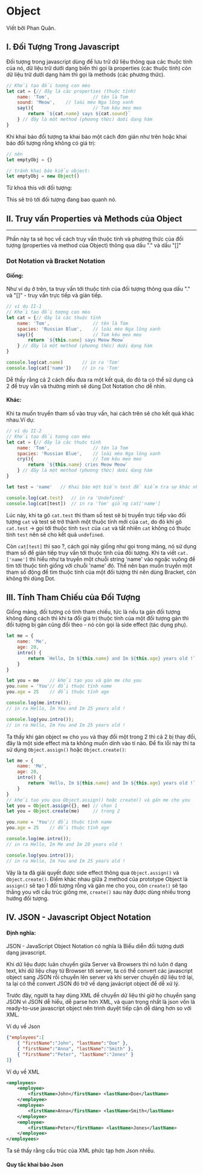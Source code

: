 # Object

Viết bởi Phan Quân.

## I. Đối Tượng Trong Javascript

Đối tượng trong javascript dùng để lưu trữ dữ liệu thông qua các thuộc tính của nó, dữ liệu trữ dưới dạng biến thì gọi là properties (các thuộc tính) còn dữ liệu trữ dưới dạng hàm thì gọi là methods (các phương thức).

```javascript
// Khởi tạo đối tượng con mèo
let cat = {// đây là các properties (thuộc tính)
    name: 'Tom',                // tên là Tom    
    sound: 'Meow',    // loài mèo Nga lông xanh
    say(){                      // Tom kêu meo meo
        return `${cat.name} says ${cat.sound}`
    } // đây là một method (phương thức) dưới dạng hàm
}
```
Khi khai báo đối tượng ta khai báo một cách đơn giản như trên hoặc khai báo đối tượng rỗng không có giá trị:

```javascript
// nên
let emptyObj = {}

// tránh khai báo kiểu object:
let emptyObj = new Object()
```
Từ khoá this với đối tượng:

This sẽ trỏ tới đối tượng đang bao quanh nó.

## II. Truy vấn Properties và Methods của Object
***************
Phần này ta sẽ học về cách truy vấn thuộc tính và phương thức của đối tượng (properties và method của Object) thông qua dấu "." và dấu "[]"

### Dot Notation và Bracket Notation

#### Giống: 

Như ví dụ ở trên, ta truy vấn tới thuộc tính của đối tượng thông qua dấu "." và "[]" - truy vấn trực tiếp và gián tiếp.

```javascript
// ví dụ II-1
// Khởi tạo đối tượng con mèo
let cat = {// đây là các thuộc tính
    name: 'Tom',                // tên là Tom    
    spacies: 'Russian Blue',    // loài mèo Nga lông xanh
    say(){                      // Tom kêu meo meo
        return `${this.name} says Meow Meow`
    } // đây là một method (phương thức) dưới dạng hàm
}

console.log(cat.name)       // in ra 'Tom'
console.log(cat['name'])    // in ra 'Tom'
```
Dễ thấy rằng cả 2 cách đều đưa ra một kết quả, do đó ta có thể sử dụng cả 2 để truy vẫn và thường mình sẽ dùng Dot Notation cho dễ nhìn.

#### Khác: 

Khi ta muốn truyền tham số vào truy vấn, hai cách trên sẽ cho kết quả khác nhau.Ví dụ:
```javascript
// ví dụ II-2
// Khởi tạo đối tượng con mèo
let cat = {// đây là các thuộc tính
    name: 'Tom',                // tên là Tom    
    spacies: 'Russian Blue',    // loài mèo Nga lông xanh
    cry(){                      // Tom kêu meo meo
        return `${this.name} cries Meow Meow`
    } // đây là một method (phương thức) dưới dạng hàm
}

let test = 'name'   // Khai báo một biến test để kiểm tra sự khác nhau:

console.log(cat.test)   // in ra 'Undefined'
console.log(cat[test])  // in ra 'Tom' giống cat['name']
```

Lúc này, khi ta gõ `cat.test` thì tham số test sẽ bị truyền trực tiếp vào đối tượng `cat` và test sẽ trở thành một thuộc tính mới của `cat`, do đó khi gõ `cat.test` -> gọi tới thuộc tính `test` của `cat` và tất nhiên `cat` không có thuộc tính `test` nên sẽ cho kết quả `undefined`.

Còn `cat[test]` thì sao ?, cách gọi này giống như gọi trong mảng, nó sử dụng tham số để gián tiếp truy vấn tới thuộc tính của đối tượng. Khi ta viết `cat.['name']` thì hiểu như ta truyền một chuỗi string 'name' vào ngoặc vuông để tìm tới thuộc tính giống với chuỗi 'name' đó. Thế nên bạn muốn truyền một tham số động để tìm thuộc tính của một đối tượng thì nên dùng Bracket, còn không thì dùng Dot.

## III. Tính Tham Chiếu của Đối Tượng

Giống mảng, đối tượng có tính tham chiếu, tức là nếu ta gán đối tượng không đúng cách thì khi ta đổi giá trị thuộc tính của một đối tượng gán thì đối tượng bị gán cũng đổi theo - nó còn gọi là side effect (tác dụng phụ).

```javascript
let me = {
    name: 'Me',
    age: 20,
    intro() {
        return `Hello, Im ${this.name} and Im ${this.age} years old !`
    }
}

let you = me    // khởi tạo you và gán me cho you
you.name = 'You'// đổi thuộc tính name
you.age = 25    // đổi thuộc tính age

console.log(me.intro());
// in ra Hello, Im You and Im 25 years old !

console.log(you.intro());
// in ra Hello, Im You and Im 25 years old !
```

Ta thấy khi gán object `me` cho `you` và thay đổi một trong 2 thì cả 2 bị thay đổi, đây là một side effect mà ta không muốn dính vào tí nào. Để fix lỗi này thì ta sử dụng `Object.assign()` hoặc `Object.create()`:

```javascript
let me = {
    name: 'Me',
    age: 20,
    intro() {
        return `Hello, Im ${this.name} and Im ${this.age} years old !`
    }
}
// khởi tạo you qua Object.assign() hoặc create() và gán me cho you
let you = Object.assign({}, me) // chọn 1 
let you = Object.create(me)     // trong 2

you.name = 'You'// đổi thuộc tính name
you.age = 25    // đổi thuộc tính age

console.log(me.intro());
// in ra Hello, Im Me and Im 20 years old !

console.log(you.intro());
// in ra Hello, Im You and Im 25 years old !
```

Vậy là ta đã giải quyết được side effect thông qua `Object.assign()` và `Object.create()`. Điểm khác nhau giữa 2 method của prototype Object là `assign()` sẽ tạo 1 đối tượng rỗng và gán me cho you, còn `create()` sẽ tạo thẳng you với cấu trúc giống me, `create()` sau này được dùng nhiều trong hướng đối tượng.

## IV. JSON - Javascript Object Notation

#### Định nghĩa:

JSON - JavaScript Object Notation có nghĩa là Biểu diễn đối tượng dưới dạng javascript.

Khi dữ liệu được luân chuyển giữa Server và Browsers thì nó luôn ở dạng text, khi dữ liệu chạy từ Browser tới server, ta có thể convert các javascript object sang JSON rồi chuyển lên server và khi server chuyển dữ liệu trở lại, ta lại có thể convert JSON đó trở về dạng javácript object để dễ xử lý.

Trước đây, người ta hay dùng XML để chuyển dữ liệu thì giờ họ chuyển sang JSON vì JSON dễ hiểu, dễ parse hơn XML, và quan trọng nhất là json vốn là ready-to-use javascript object nên trình duyệt tiếp cận dễ dàng hơn so với XML.

Ví dụ về Json

```json
{"employees":[
    { "firstName":"John", "lastName":"Doe" },
    { "firstName":"Anna", "lastName":"Smith" },
    { "firstName":"Peter", "lastName":"Jones" }
]}
```

Ví dụ về XML

```xml
<employees>
    <employee>
        <firstName>John</firstName> <lastName>Doe</lastName>
    </employee>
    <employee>
        <firstName>Anna</firstName> <lastName>Smith</lastName>
    </employee>
    <employee>
        <firstName>Peter</firstName> <lastName>Jones</lastName>
    </employee>
</employees>
```

Ta sẽ thấy rằng cấu trúc của XML phức tạp hơn Json nhiều.

#### Quy tắc khai báo Json